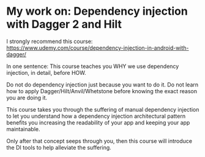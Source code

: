 # My work on: Dependency injection with Dagger 2 and Hilt

I strongly recommend this course: https://www.udemy.com/course/dependency-injection-in-android-with-dagger/

In one sentence: This course teaches you WHY we use dependency injection, in detail, before HOW.

Do not do dependency injection just because you want to do it. 
Do not learn how to apply Dagger/Hilt/Anvil/Whetstone
before knowing the exact reason you are doing it.

This course takes you through the suffering of manual dependency injection to let you understand
how a dependency injection architectural pattern benefits you increasing the readability of your app 
and keeping your app maintainable. 

Only after that concept seeps through you, then this course will introduce the DI tools to help alleviate the suffering.

